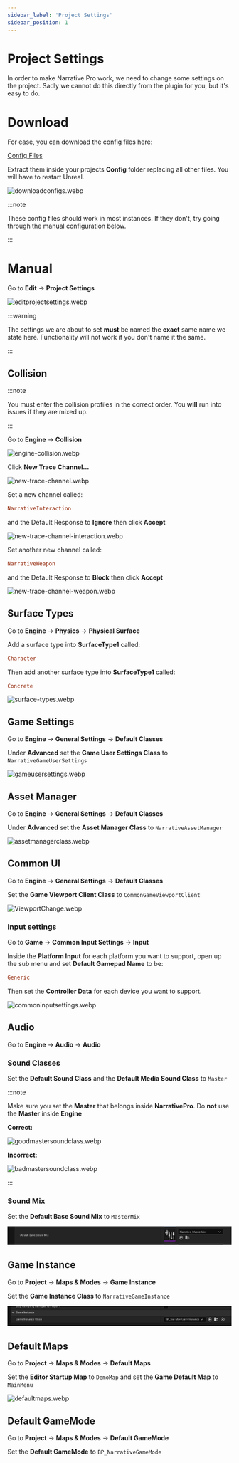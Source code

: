 ```yaml
---
sidebar_label: 'Project Settings'
sidebar_position: 1
---
```


# Project Settings

In order to make Narrative Pro work, we need to change some settings on the project. Sadly we cannot do this directly from the plugin for you, but it's easy to do.

# Download

For ease, you can download the config files here:

[Config Files](/img/pro/Installation/NarrativeProConfig.zip)

Extract them inside your projects **Config** folder replacing all other files. You will have to restart Unreal.

![downloadconfigs.webp](/img/pro/Installation/project-settings/downloadconfigs.webp)

:::note

These config files should work in most instances. If they don't, try going through the manual configuration below.

:::

# Manual

Go to **Edit** -> **Project Settings**

![editprojectsettings.webp](/img/pro/Installation/project-settings/editprojectsettings.webp)

:::warning

The settings we are about to set **must** be named the **exact** same name we state here. Functionality will not work if you don't name it the same.

:::

## Collision

:::note

You must enter the collision profiles in the correct order. You **will** run into issues if they are mixed up.

:::

Go to **Engine** -> **Collision**

![engine-collision.webp](/img/pro/Installation/project-settings/engine-collision.webp)

Click **New Trace Channel...**

![new-trace-channel.webp](/img/pro/Installation/project-settings/new-trace-channel.webp)

Set a new channel called:

```ini
NarrativeInteraction
```

and the Default Response to **Ignore** then click **Accept**

![new-trace-channel-interaction.webp](/img/pro/Installation/project-settings/new-trace-channel-interaction.webp)

Set another new channel called:

```ini
NarrativeWeapon
```

and the Default Response to **Block** then click **Accept**

![new-trace-channel-weapon.webp](/img/pro/Installation/project-settings/new-trace-channel-weapon.webp)

## Surface Types

Go to **Engine** -> **Physics** -> **Physical Surface**

Add a surface type into **SurfaceType1** called:

```ini
Character
```

Then add another surface type into **SurfaceType1** called:

```ini
Concrete
```

![surface-types.webp](/img/pro/Installation/project-settings/surface-types.webp)

## Game Settings

Go to **Engine** -> **General Settings** -> **Default Classes**

Under **Advanced** set the **Game User Settings Class** to `NarrativeGameUserSettings`

![gameusersettings.webp](/img/pro/Installation/project-settings/gameusersettings.webp)

## Asset Manager

Go to **Engine** -> **General Settings** -> **Default Classes**

Under **Advanced** set the **Asset Manager Class** to `NarrativeAssetManager`

![assetmanagerclass.webp](/img/pro/Installation/project-settings/assetmanagerclass.webp)

## Common UI

Go to **Engine** -> **General Settings** -> **Default Classes**

Set the **Game Viewport Client Class** to `CommonGameViewportClient`

![ViewportChange.webp](/img/common-ui/ViewportChange.webp)

### Input settings

Go to **Game** -> **Common Input Settings** -> **Input**

Inside the **Platform Input** for each platform you want to support, open up the sub menu and set **Default Gamepad Name** to be:

```ini
Generic
```

Then set the **Controller Data** for each device you want to support.

![commoninputsettings.webp](/img/pro/Installation/project-settings/commoninputsettings.webp)

## Audio

Go to **Engine** -> **Audio** -> **Audio**

### Sound Classes

Set the **Default Sound Class** and the **Default Media Sound Class** to `Master`

:::note

Make sure you set the **Master** that belongs inside **NarrativePro**. Do **not** use the **Master** inside **Engine**

**Correct:**

![goodmastersoundclass.webp](/img/pro/Installation/project-settings/goodmastersoundclass.webp)

**Incorrect:**

![badmastersoundclass.webp](/img/pro/Installation/project-settings/badmastersoundclass.webp)

:::

### Sound Mix

Set the **Default Base Sound Mix** to `MasterMix`

![mastermix.webp](/img/pro/Installation/project-settings/mastermix.webp)

## Game Instance

Go to **Project** -> **Maps & Modes** -> **Game Instance**

Set the **Game Instance Class** to `NarrativeGameInstance`

![gameinstance.webp](/img/pro/Installation/project-settings/gameinstance.webp)

## Default Maps

Go to **Project** -> **Maps & Modes** -> **Default Maps**

Set the **Editor Startup Map** to `DemoMap` and set the **Game Default Map** to `MainMenu`

![defaultmaps.webp](/img/pro/Installation/project-settings/defaultmaps.webp)

## Default GameMode

Go to **Project** -> **Maps & Modes** -> **Default GameMode**

Set the **Default GameMode** to `BP_NarrativeGameMode`

